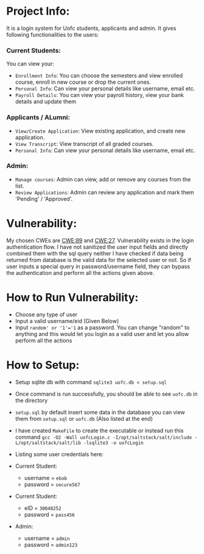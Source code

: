 # Project Info:
It is a login system for Uofc students, applicants and admin.
It gives following functionalities to the users:

### Current Students:
You can view your:
- `Enrollment Info`: You can choose the semesters and view enrolled course, enroll in new course or drop the current ones.
- `Personal Info`: Can view your personal details like username, email etc.
- `Payroll Details`: You can view your payroll history, view your bank details and update them

### Applicants / ALumni:
- `View/Create Application`: View existing application, and create new application.
- `View Transcript`: View transcript of all graded courses. 
- `Personal Info`: Can view your personal details like username, email etc.

### Admin:
- `Manage courses`: Admin can view, add or remove any courses from the list.
- `Review Applications`: Admin can review any application and mark them 'Pending' / 'Approved'.


# Vulnerability:
My chosen CWEs are [CWE:89](https://cwe.mitre.org/data/definitions/89.html) and [CWE:27](https://cwe.mitre.org/data/definitions/287.html).
Vulnerability exists in the login authentication flow. I have not sanitized the user input fields and directly combined them with the sql query neither I have checked if data being returned from database is the valid data for the selected user or not. So if user inputs a special query in password/username field, they can bypass the authentication and perform all the actions given above.

# How to Run Vulnerability:
- Choose any type of user
- Input a valid username/eid (Given Below)
- Input `random' or '1'='1` as a password. You can change "random" to anything and this would let you login as a valid user and let you allow perform all the actions

# How to Setup:
- Setup sqlite db with command `sqlite3 uofc.db < setup.sql`
- Once command is run successfully, you should be able to see `uofc.db` in the directory
- `setup.sql` by default insert some data in the database you can view them from `setup.sql` or `uofc.db` (Also listed at the end)
- I have created `MakeFile` to create the executable or instead run this command `gcc -O2 -Wall uofcLogin.c -I/opt/saltstack/salt/include -L/opt/saltstack/salt/lib -lsqlite3 -o uofcLogin`

- Listing some user credentials here:
- Current Student:
    - username = `ebob`
    - password = `secure567`
- Current Student:
    - eID = `30048252`
    - password = `pass456`
- Admin:
    - username = `admin`
    - password = `admin123`

